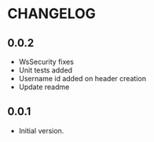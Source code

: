 # CHANGELOG

## 0.0.2
- WsSecurity fixes
- Unit tests added
- Username id added on header creation
- Update readme

## 0.0.1
- Initial version.
